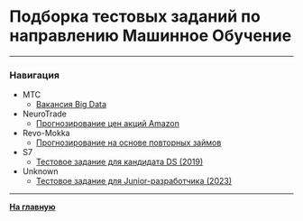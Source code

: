 # Подборка тестовых заданий по направлению Машинное Обучение

---

### Навигация

- МТС
	- [Вакансия Big Data](mts/assignment.md)
- NeuroTrade
	- [Прогнозирование цен акций Amazon](NeuroTrade/assignment.md)
- Revo-Mokka
	- [Прогнозирование на основе повторных займов](Revo-Mokka/assignment.md)
- S7
	- [Тестовое задание для кандидата DS (2019)](s7/assignment.md)
- Unknown
	- [Тестовое задание для Junior-разработчика (2023)](Unknown/assignment.md)

---

**[На главную](/README.md)**

